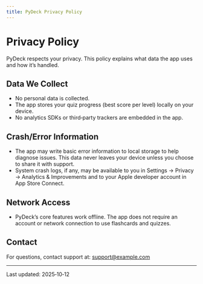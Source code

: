 ```yaml
---
title: PyDeck Privacy Policy
---
```


# Privacy Policy

PyDeck respects your privacy. This policy explains what data the app uses and how it’s handled.

## Data We Collect

- No personal data is collected.
- The app stores your quiz progress (best score per level) locally on your device.
- No analytics SDKs or third‑party trackers are embedded in the app.

## Crash/Error Information

- The app may write basic error information to local storage to help diagnose issues. This data never leaves your device unless you choose to share it with support.
- System crash logs, if any, may be available to you in Settings → Privacy → Analytics & Improvements and to your Apple developer account in App Store Connect.

## Network Access

- PyDeck’s core features work offline. The app does not require an account or network connection to use flashcards and quizzes.

## Contact

For questions, contact support at: support@example.com

---
Last updated: 2025‑10‑12

